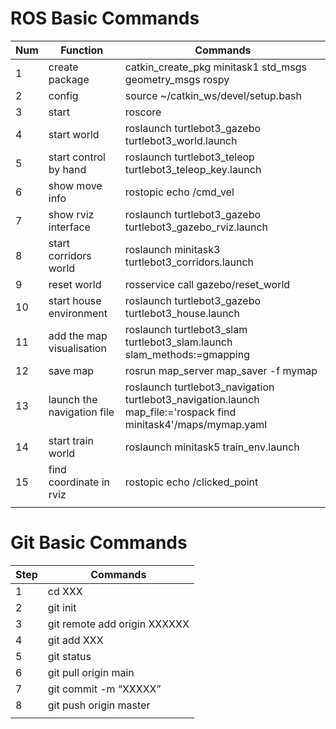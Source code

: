 <h1>ROS Basic Commands</h1>

|Num|Function|Commands|
|---|---|---|
|1|create package|catkin_create_pkg minitask1 std_msgs geometry_msgs rospy|
|2|config|source ~/catkin_ws/devel/setup.bash|
|3|start|roscore|
|4|start world|roslaunch turtlebot3_gazebo turtlebot3_world.launch|
|5|start control by hand|roslaunch turtlebot3_teleop turtlebot3_teleop_key.launch|
|6|show move info|rostopic echo /cmd_vel|
|7|show rviz interface|roslaunch turtlebot3_gazebo turtlebot3_gazebo_rviz.launch|
|8|start corridors world|roslaunch minitask3 turtlebot3_corridors.launch|
|9|reset world|rosservice call gazebo/reset_world|
|10|start house environment|roslaunch turtlebot3_gazebo turtlebot3_house.launch|
|11|add the map visualisation|roslaunch turtlebot3_slam turtlebot3_slam.launch slam_methods:=gmapping|
|12|save map|rosrun map_server map_saver -f mymap|
|13|launch the navigation file|roslaunch turtlebot3_navigation turtlebot3_navigation.launch map_file:='rospack find minitask4'/maps/mymap.yaml|
|14|start train world|roslaunch minitask5 train_env.launch|
|15|find coordinate in rviz|rostopic echo /clicked_point|
|||

<h1>Git Basic Commands</h1>

|Step|Commands|
|---|---|
|1|cd XXX|
|2|git init|
|3|git remote add origin XXXXXX
|4|git add XXX|
|5|git status|
|6|git pull origin main|
|7|git commit -m “XXXXX”|
|8|git push origin master| 
|||

